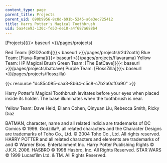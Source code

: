 ```yaml
---
content_type: page
parent_title: Projects
parent_uid: 690b9956-8c8d-b91b-5245-a6e3ec725412
title: Harry Potter's Magical Toothbrush
uid: 5aa4ce93-130c-fe53-ee18-a4f687a688b4
---
```


[Projects]({{< baseurl >}}/pages/projects)

Red Team: [R2D2ooth]({{< baseurl >}}/pages/projects/r2d2ooth) Blue Team: [Flava-Rama]({{< baseurl >}}/pages/projects/flavarama) Yellow Team: HP Magical Brush Green Team: [The BatCave]({{< baseurl >}}/pages/projects/batcave) Purple Team: [FlossZilla]({{< baseurl >}}/pages/projects/flosszilla)

{{< resource "dc85c085-caa3-8b64-c5c8-c7b2a0cf0a90" >}}

Harry Potter's Magical Toothbrush levitates before your eyes when placed inside its holder. The base illuminates when the toothbrush is near.

Yellow Team: Dave Held, Ellann Cohen, Qinyuan Liu, Rebecca Smith, Ricky Diaz

BATMAN, character, name and all related indicia are trademarks of DC Comics © 1999. Godzilla®, all related characters and the Character Designs are trademarks of Toho Co., Ltd. © 2004 Toho Co., Ltd. All rights reserved. HARRY POTTER and all related characters and elements are trademarks of and © Warner Bros. Entertainment Inc. Harry Potter Publishing Rights © J.K.R. 2006. HASBRO © 1998 Hasbro, Inc. All Rights Reserved. STAR WARS © 1999 Lucasfilm Ltd. & TM. All Rights Reserved.
